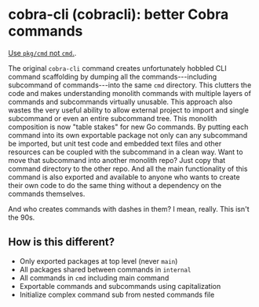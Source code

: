 # cobra-cli (cobracli): better Cobra commands

[Use `pkg/cmd` not `cmd`.](https://rwxrob.github.io/zet/2709).

The original `cobra-cli` command creates unfortunately hobbled CLI command scaffolding by dumping all the commands---including subcommand of commands---into the same `cmd` directory. This clutters the code and makes understanding monolith commands with multiple layers of commands and subcommands virtually unusable. This approach also wastes the very useful ability to allow external project to import and single subcommand or even an entire subcommand tree. This monolith composition is now "table stakes" for new Go commands. By putting each command into its own exportable package not only can any subcommand be imported, but unit test code and embedded text files and other resources can be coupled with the subcommand in a clean way. Want to move that subcommand into another monolith repo? Just copy that command directory to the other repo. And all the main functionality of this command is also exported and available to anyone who wants to create their own code to do the same thing without a dependency on the commands themselves.

And who creates commands with dashes in them? I mean, really. This isn't the 90s.

## How is this different?

* Only exported packages at top level (never `main`)
* All packages shared between commands in `internal`
* All commands in `cmd` including main command 
* Exportable commands and subcommands using capitalization
* Initialize complex command sub from nested commands file

